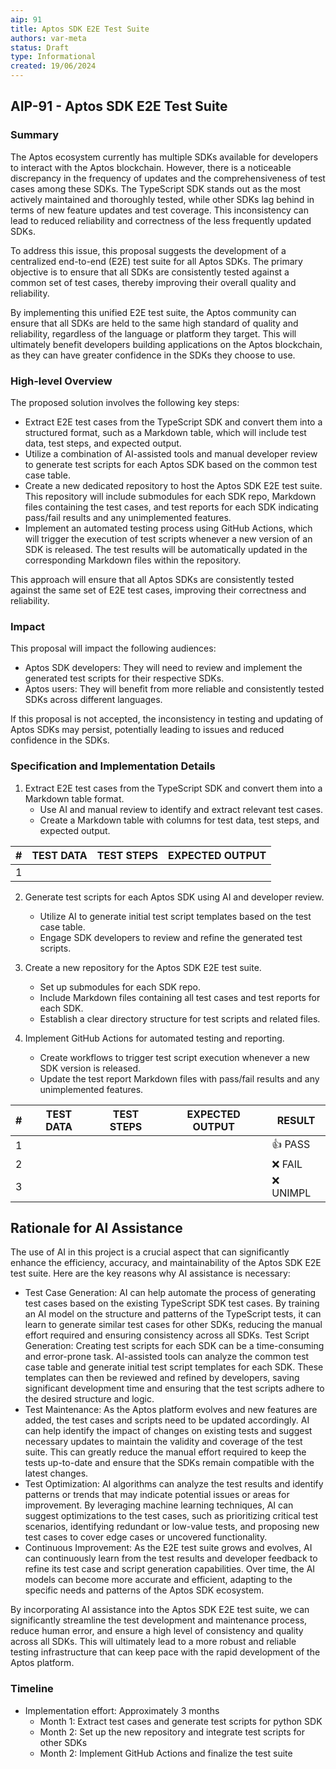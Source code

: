 ```yaml
---
aip: 91
title: Aptos SDK E2E Test Suite
authors: var-meta
status: Draft
type: Informational
created: 19/06/2024
---
```


## AIP-91 - Aptos SDK E2E Test Suite 

### Summary

The Aptos ecosystem currently has multiple SDKs available for developers to interact with the Aptos blockchain. However, there is a noticeable discrepancy in the frequency of updates and the comprehensiveness of test cases among these SDKs. The TypeScript SDK stands out as the most actively maintained and thoroughly tested, while other SDKs lag behind in terms of new feature updates and test coverage. This inconsistency can lead to reduced reliability and correctness of the less frequently updated SDKs.

To address this issue, this proposal suggests the development of a centralized end-to-end (E2E) test suite for all Aptos SDKs. The primary objective is to ensure that all SDKs are consistently tested against a common set of test cases, thereby improving their overall quality and reliability.

By implementing this unified E2E test suite, the Aptos community can ensure that all SDKs are held to the same high standard of quality and reliability, regardless of the language or platform they target. This will ultimately benefit developers building applications on the Aptos blockchain, as they can have greater confidence in the SDKs they choose to use.

### High-level Overview

The proposed solution involves the following key steps:

- Extract E2E test cases from the TypeScript SDK and convert them into a structured format, such as a Markdown table, which will include test data, test steps, and expected output.
- Utilize a combination of AI-assisted tools and manual developer review to generate test scripts for each Aptos SDK based on the common test case table.
- Create a new dedicated repository to host the Aptos SDK E2E test suite. This repository will include submodules for each SDK repo, Markdown files containing the test cases, and test reports for each SDK indicating pass/fail results and any unimplemented features.
- Implement an automated testing process using GitHub Actions, which will trigger the execution of test scripts whenever a new version of an SDK is released. The test results will be automatically updated in the corresponding Markdown files within the repository.

This approach will ensure that all Aptos SDKs are consistently tested against the same set of E2E test cases, improving their correctness and reliability.

### Impact

This proposal will impact the following audiences:

- Aptos SDK developers: They will need to review and implement the generated test scripts for their respective SDKs.
- Aptos users: They will benefit from more reliable and consistently tested SDKs across different languages.

If this proposal is not accepted, the inconsistency in testing and updating of Aptos SDKs may persist, potentially leading to issues and reduced confidence in the SDKs.

### Specification and Implementation Details

1. Extract E2E test cases from the TypeScript SDK and convert them into a Markdown table format.
   - Use AI and manual review to identify and extract relevant test cases.
   - Create a Markdown table with columns for test data, test steps, and expected output.
  
| \#  | TEST DATA | TEST STEPS | EXPECTED OUTPUT |
| --- | --------- | ----- | ---------------- |
| 1   |           |       |                  |

2. Generate test scripts for each Aptos SDK using AI and developer review.
   - Utilize AI to generate initial test script templates based on the test case table.
   - Engage SDK developers to review and refine the generated test scripts.

3. Create a new repository for the Aptos SDK E2E test suite.
   - Set up submodules for each SDK repo.
   - Include Markdown files containing all test cases and test reports for each SDK.
   - Establish a clear directory structure for test scripts and related files.

4. Implement GitHub Actions for automated testing and reporting.
   - Create workflows to trigger test script execution whenever a new SDK version is released.
   - Update the test report Markdown files with pass/fail results and any unimplemented features.

| \#  | TEST DATA | TEST STEPS | EXPECTED OUTPUT | RESULT |
| --- | --------- | ----- | ---------------- | ---------- |
| 1   |           |       |                  | :+1: PASS |
| 2   |           |       |                  | :x: FAIL |
| 3   |           |       |                  | :x: UNIMPL |

## Rationale for AI Assistance

The use of AI in this project is a crucial aspect that can significantly enhance the efficiency, accuracy, and maintainability of the Aptos SDK E2E test suite. Here are the key reasons why AI assistance is necessary:

- Test Case Generation: AI can help automate the process of generating test cases based on the existing TypeScript SDK test cases. By training an AI model on the structure and patterns of the TypeScript tests, it can learn to generate similar test cases for other SDKs, reducing the manual effort required and ensuring consistency across all SDKs.
Test Script Generation: Creating test scripts for each SDK can be a time-consuming and error-prone task. AI-assisted tools can analyze the common test case table and generate initial test script templates for each SDK. These templates can then be reviewed and refined by developers, saving significant development time and ensuring that the test scripts adhere to the desired structure and logic.
- Test Maintenance: As the Aptos platform evolves and new features are added, the test cases and scripts need to be updated accordingly. AI can help identify the impact of changes on existing tests and suggest necessary updates to maintain the validity and coverage of the test suite. This can greatly reduce the manual effort required to keep the tests up-to-date and ensure that the SDKs remain compatible with the latest changes.
- Test Optimization: AI algorithms can analyze the test results and identify patterns or trends that may indicate potential issues or areas for improvement. By leveraging machine learning techniques, AI can suggest optimizations to the test cases, such as prioritizing critical test scenarios, identifying redundant or low-value tests, and proposing new test cases to cover edge cases or uncovered functionality.
- Continuous Improvement: As the E2E test suite grows and evolves, AI can continuously learn from the test results and developer feedback to refine its test case and script generation capabilities. Over time, the AI models can become more accurate and efficient, adapting to the specific needs and patterns of the Aptos SDK ecosystem.

By incorporating AI assistance into the Aptos SDK E2E test suite, we can significantly streamline the test development and maintenance process, reduce human error, and ensure a high level of consistency and quality across all SDKs. This will ultimately lead to a more robust and reliable testing infrastructure that can keep pace with the rapid development of the Aptos platform.

### Timeline

- Implementation effort: Approximately 3 months
  - Month 1: Extract test cases and generate test scripts for python SDK
  - Month 2: Set up the new repository and integrate test scripts for other SDKs
  - Month 2: Implement GitHub Actions and finalize the test suite
